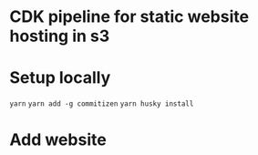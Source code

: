 # CDK pipeline for static website hosting in s3

# Setup locally

`yarn`
`yarn add -g commitizen`
`yarn husky install`

# Add website
